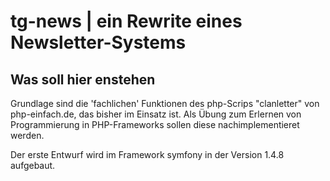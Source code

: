tg-news | ein Rewrite eines Newsletter-Systems
==============================================

Was soll hier enstehen
----------------------

Grundlage sind die 'fachlichen' Funktionen des php-Scrips "clanletter" von php-einfach.de, das bisher im Einsatz ist.
Als Übung zum Erlernen von Programmierung in PHP-Frameworks sollen diese nachimplementieret werden.

Der erste Entwurf wird im Framework symfony in der Version 1.4.8 aufgebaut.
